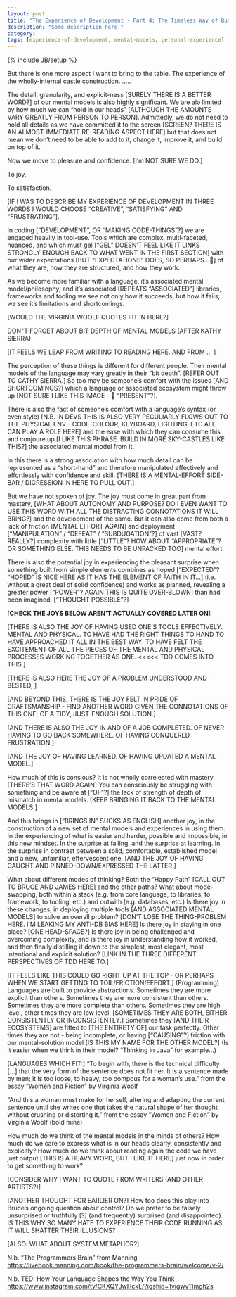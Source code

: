 ```yaml
---
layout: post
title: "The Experience of Development - Part 4: The Timeless Way of Building"
description: "Some description here."
category:
tags: [experience-of-development, mental-models, personal-experience]
---
```

{% include JB/setup %}

But there is one more aspect I want to bring to the table. The experience of the wholly-internal castle construction.  .....

The detail, granularity, and explicit-ness [SURELY THERE IS A BETTER WORD?] of our mental models is also highly significant. We are alo limited by how much we can “hold in our heads” [ALTHOUGH THE AMOUNTS VARY GREATLY FROM PERSON TO PERSON]. Admittedly, we do not need to hold all details as we have committed it to the screen [SCREEN? THERE IS AN ALMOST-IMMEDIATE  RE-READING ASPECT HERE] but that does not mean we don’t need to be able to add to it, change it, improve it, and build on top of it.


Now we move to pleasure and confidence. [I’m NOT SURE WE DO.]

To joy. 

To satisfaction.

[IF I WAS TO DESCRIBE MY EXPERIENCE OF DEVELOPMENT IN THREE WORDS I WOULD CHOOSE “CREATIVE”, “SATISFYING”  AND “FRUSTRATING”].

In coding [“DEVELOPMENT”, OR “MAKING CODE-THINGS”?] we are engaged heavily in tool-use. Tools which are complex, multi-faceted, nuanced, and which must gel [“GEL” DOESN’T FEEL LIKE IT LINKS STRONGLY ENOUGH BACK TO WHAT WENT IN THE FIRST SECTION] with our wider expectations [BUT “EXPECTATIONS” DOES, SO PERHAPS…🤔] of what they are, how they are structured, and how they work.

As we become more familiar with a language, it’s associated mental model/philosophy, and it’s associated [REPEATS “ASSOCIATED”]  libraries, frameworks and tooling we see not only how it succeeds, but how it fails; we see it’s limitations and shortcomings.

[WOULD THE VIRGINIA WOOLF QUOTES FIT IN HERE?]


DON"T FORGET ABOUT BIT DEPTH OF MENTAL MODELS (AFTER KATHY SIERRA)

[IT FEELS WE LEAP FROM WRITING TO READING HERE. AND FROM … ]

The perception of these things is different for different people. Their mental models of the language may vary greatly in their “bit depth”. [REFER OUT TO CATHY SIERRA.] So too may be someone’s comfort with the issues [AND SHORTCOMINGS?] which a language or associated ecosystem might throw up [NOT SURE I LIKE THIS IMAGE - 🤢 “PRESENT”?].

There is also the fact of someone’s comfort with a language’s syntax (or even style) [N.B. IN DEVS THIS IS ALSO VERY PECULIARLY FLOWS OUT TO THE PHYSICAL ENV - CODE-COLOUR, KEYBOARD, LIGHTING, ETC ALL CAN PLAY A ROLE HERE] and the ease with which they can consume this and conjoure up [I LIKE THIS PHRASE. BUILD IN MORE SKY-CASTLES LIKE THIS?] the associated mental model from it.

In this there is a strong association with how much detail can be represented as a “short-hand” and therefore manipulated effectively and effortlessly with confidence and skill. [THERE IS A MENTAL-EFFORT SIDE-BAR / DIGRESSION IN HERE TO PULL OUT.]

But we have not spoken of joy. The joy must come in great part from mastery, [WHAT ABOUT AUTONOMY AND PURPOSE? DO I EVEN WANT TO USE THIS WORD WITH ALL THE DISTRACTING CONNOTATIONS IT WILL BRING?] and the development of the same. But it can also come from both a lack of friction [MENTAL EFFORT AGAIN] and deployment [“MANIPULATION” / “DEFEAT” / “SUBDUGATION”?] of vast [VAST? REALLY?] complexity with little [“LITTLE”? HOW ABOUT “APPROPRIATE”? OR SOMETHING ELSE. THIS NEEDS TO BE UNPACKED TOO] mental effort.

There is also the potential joy in experiencing the pleasant surprise when something built from simple elements combines as hoped [“EXPECTED”? “HOPED” IS NICE HERE AS IT HAS THE ELEMENT OF FAITH IN IT…] (i.e. without a great deal of solid confidence) and works as planned, revealing a greater power [“POWER”? AGAIN THIS IS QUITE OVER-BLOWN] than had been imagined. [“THOUGHT POSSIBLE”?]

[****CHECK THE JOYS BELOW AREN’T ACTUALLY COVERED LATER ON****]

[THERE IS ALSO THE JOY OF HAVING USED ONE’S TOOLS EFFECTIVELY. MENTAL AND PHYSICAL. TO HAVE HAD THE RIGHT THINGS TO HAND TO HAVE APPROACHED IT ALL IN THE BEST WAY. TO HAVE FELT THE EXCITEMENT OF ALL THE PIECES OF THE MENTAL AND PHYSICAL PROCESSES WORKING TOGETHER AS ONE. <<<<< TDD COMES INTO THIS.]

[THERE IS ALSO HERE THE JOY OF A PROBLEM UNDERSTOOD AND BESTED, ]

[AND BEYOND THIS, THERE IS THE JOY FELT IN PRIDE OF CRAFTSMANSHIP - FIND ANOTHER WORD GIVEN THE CONNOTATIONS OF THIS ONE; OF A TIDY, JUST-ENOUGH SOLUTION.]

[AND THERE IS ALSO THE JOY IN AND OF A JOB COMPLETED. OF NEVER HAVING TO GO BACK SOMEWHERE. OF HAVING CONQUERED FRUSTRATION.]

[AND THE JOY OF HAVING LEARNED. OF HAVING UPDATED A MENTAL MODEL.]

How much of this is consious? It is not wholly correleated with mastery. [THERE’S THAT WORD AGAIN] You can consciously be struggling with something and be aware at [“OF”?] the lack of strength of depth of mismatch in mental models. [KEEP BRINGING IT BACK TO THE MENTAL MODELS.]

And this brings in [“BRINGS IN” SUCKS AS ENGLISH] another joy, in the construction of a new set of mental models and experiences in using them. In the experiencing of what is easier and harder, possible and impossible, in this new mindset. In the surprise at failing, and the surprise at learning. In the surprise in contrast between a solid, comfortable, established model and a new, unfamiliar, effervescent one. [AND THE JOY OF HAVING CAUGHT AND PINNED-DOWN/EXPRESSED THE LATTER.]

What about different modes of thinking? Both the “Happy Path” [CALL OUT TO BRUCE AND JAMES HERE] and the other paths? What about mode-swapping, both within a stack (e.g. from core language, to libraries, to framework, to tooling, etc.) and outwith (e.g. databases, etc.) Is there joy in these changes, in deploying multiple tools [AND ASSOCIATED MENTAL MODELS] to solve an overall problem? [DON’T LOSE THE THING-PROBLEM HERE. I’M LEAKING MY ANTI-DB BIAS HERE] Is there joy in staying in one place? [ONE HEAD-SPACE?] Is there joy in being challenged and overcoming complexity, and is there joy in understanding how it worked, and then finally distilling it down to the simplest, most elegant, most intentional and explicit solution?  [LINK IN THE THREE DIFFERENT PERSPECTIVES OF TDD HERE TO.]


[IT FEELS LIKE THIS COULD GO RIGHT UP AT THE TOP - OR PERHAPS WHEN WE START GETTING TO TOIL/FRICTION/EFFORT.]
(Programming) Languages are built to provide abstractions. Sometimes they are more explicit than others. Sometimes they are more consistent than others. Sometimes they are more complete than others. Sometimes they are high level, other times they are low level. [SOMETIMES THEY ARE BOTH, EITHER CONSISTENTLY OR INCONSISTENTLY.] Sometimes they [AND THEIR ECOSYSTEMS] are fitted to [THE ENTIRETY OF] our task perfectly. Other times they are not - being incomplete, or having [“CAUSING”?] friction with our mental-solution model [IS THIS MY NAME FOR THE OTHER MODEL?] (Is it easier when we think in their model? “Thinking in Java” for example…)


[LANGUAGES WHICH FIT:]
“To begin with, there is the technical difficulty […] that the very form of the sentence does not fit her. It is a sentence made by men; it is too loose, to heavy, too pompous for a woman’s use.” 
from the essay “Women and Fiction” by Virginia Woolf

“And this a woman must make for herself, altering and adapting the current sentence until she writes one that takes the natural shape of her thought without crushing or distorting it.”
from the essay “Women and Fiction” by Virginia Woolf (bold mine)

How much do we think of the mental models in the minds of others? How much do we care to express what is in our heads clearly, consistently and explicitly? How much do we think about reading again the code we have just output [THIS IS A HEAVY WORD, BUT I LIKE IT HERE] just now in order to get something to work?

[CONSIDER WHY I WANT TO QUOTE FROM WRITERS (AND OTHER ARTISTS?)]



[ANOTHER THOUGHT FOR EARLIER ON?]
How too does this play into Bruce’s ongoing question about control? Do we prefer to be falsely unsurprised or truthfully [?] (and frequently) surprised (and disappointed). IS THIS WHY SO MANY HATE TO EXPERIENCE THEIR CODE RUNNING AS IT WILL SHATTER THEIR ILLUSIONS?

[ALSO: WHAT ABOUT SYSTEM METAPHOR?]

N.b. “The Programmers Brain” from Manning https://livebook.manning.com/book/the-programmers-brain/welcome/v-2/ 

N.b. TED: How Your Language Shapes the Way You Think https://www.instagram.com/tv/CKXQYJwHckL/?igshid=1vigwv11mgh2s
